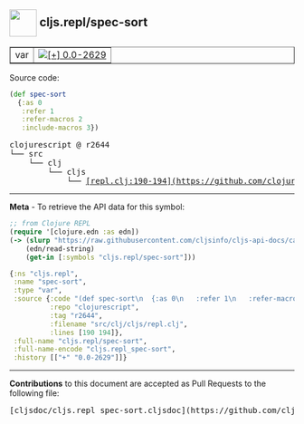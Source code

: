 ## <img width="48px" valign="middle" src="http://i.imgur.com/Hi20huC.png"> cljs.repl/spec-sort

 <table border="1">
<tr>

<td>var</td>
<td><a href="https://github.com/cljsinfo/cljs-api-docs/tree/0.0-2629"><img valign="middle" alt="[+] 0.0-2629" src="https://img.shields.io/badge/+-0.0--2629-lightgrey.svg"></a> </td>
</tr>
</table>






Source code:

```clj
(def spec-sort
  {:as 0
   :refer 1
   :refer-macros 2
   :include-macros 3})
```

 <pre>
clojurescript @ r2644
└── src
    └── clj
        └── cljs
            └── <ins>[repl.clj:190-194](https://github.com/clojure/clojurescript/blob/r2644/src/clj/cljs/repl.clj#L190-L194)</ins>
</pre>


---

__Meta__ - To retrieve the API data for this symbol:

```clj
;; from Clojure REPL
(require '[clojure.edn :as edn])
(-> (slurp "https://raw.githubusercontent.com/cljsinfo/cljs-api-docs/catalog/cljs-api.edn")
    (edn/read-string)
    (get-in [:symbols "cljs.repl/spec-sort"]))
```

```clj
{:ns "cljs.repl",
 :name "spec-sort",
 :type "var",
 :source {:code "(def spec-sort\n  {:as 0\n   :refer 1\n   :refer-macros 2\n   :include-macros 3})",
          :repo "clojurescript",
          :tag "r2644",
          :filename "src/clj/cljs/repl.clj",
          :lines [190 194]},
 :full-name "cljs.repl/spec-sort",
 :full-name-encode "cljs.repl_spec-sort",
 :history [["+" "0.0-2629"]]}

```

---

__Contributions__ to this document are accepted as Pull Requests to the following file:

 <pre>
[cljsdoc/cljs.repl_spec-sort.cljsdoc](https://github.com/cljsinfo/cljs-api-docs/blob/master/cljsdoc/cljs.repl_spec-sort.cljsdoc)
</pre>

